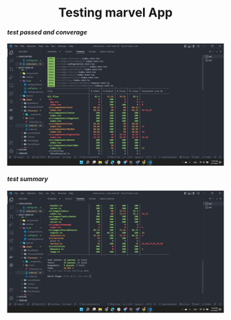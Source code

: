 # <center> Testing marvel App </center>

#### _test passed and converage_

![testpassed](./public/img/screenshoots/testpassed.jpg)

#### _test summary_

![testsummary](./public/img/screenshoots/testsumary.jpg)



